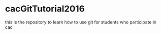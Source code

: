 # cacGitTutorial2016
this is the repository to learn how to use git for students who participate in cac
